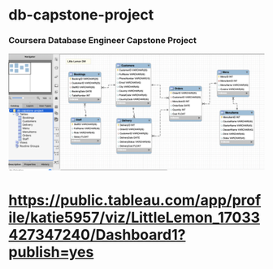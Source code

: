# db-capstone-project
### Coursera Database Engineer Capstone Project

![Little Lemon ER Diagram](./LittleLemonDM.png)

# https://public.tableau.com/app/profile/katie5957/viz/LittleLemon_17033427347240/Dashboard1?publish=yes
